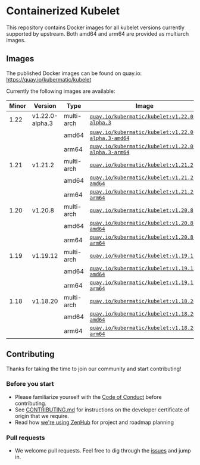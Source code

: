 # Containerized Kubelet

This repository contains Docker images for all kubelet versions currently supported by upstream.
Both amd64 and arm64 are provided as multiarch images.

## Images

The published Docker images can be found on quay.io: https://quay.io/kubermatic/kubelet

Currently the following images are available:

<!-- versions_start -->
| Minor | Version | Type | Image |
| ----- | ------- | ---- | ----- |
| 1.22 | v1.22.0-alpha.3 | multi-arch | [`quay.io/kubermatic/kubelet:v1.22.0-alpha.3`](https://quay.io/kubermatic/kubelet:v1.22.0-alpha.3) |
| | | amd64 | [`quay.io/kubermatic/kubelet:v1.22.0-alpha.3-amd64`](https://quay.io/kubermatic/kubelet:v1.22.0-alpha.3-amd64) |
| | | arm64 | [`quay.io/kubermatic/kubelet:v1.22.0-alpha.3-arm64`](https://quay.io/kubermatic/kubelet:v1.22.0-alpha.3-arm64) |
| 1.21 | v1.21.2 | multi-arch | [`quay.io/kubermatic/kubelet:v1.21.2`](https://quay.io/kubermatic/kubelet:v1.21.2) |
| | | amd64 | [`quay.io/kubermatic/kubelet:v1.21.2-amd64`](https://quay.io/kubermatic/kubelet:v1.21.2-amd64) |
| | | arm64 | [`quay.io/kubermatic/kubelet:v1.21.2-arm64`](https://quay.io/kubermatic/kubelet:v1.21.2-arm64) |
| 1.20 | v1.20.8 | multi-arch | [`quay.io/kubermatic/kubelet:v1.20.8`](https://quay.io/kubermatic/kubelet:v1.20.8) |
| | | amd64 | [`quay.io/kubermatic/kubelet:v1.20.8-amd64`](https://quay.io/kubermatic/kubelet:v1.20.8-amd64) |
| | | arm64 | [`quay.io/kubermatic/kubelet:v1.20.8-arm64`](https://quay.io/kubermatic/kubelet:v1.20.8-arm64) |
| 1.19 | v1.19.12 | multi-arch | [`quay.io/kubermatic/kubelet:v1.19.12`](https://quay.io/kubermatic/kubelet:v1.19.12) |
| | | amd64 | [`quay.io/kubermatic/kubelet:v1.19.12-amd64`](https://quay.io/kubermatic/kubelet:v1.19.12-amd64) |
| | | arm64 | [`quay.io/kubermatic/kubelet:v1.19.12-arm64`](https://quay.io/kubermatic/kubelet:v1.19.12-arm64) |
| 1.18 | v1.18.20 | multi-arch | [`quay.io/kubermatic/kubelet:v1.18.20`](https://quay.io/kubermatic/kubelet:v1.18.20) |
| | | amd64 | [`quay.io/kubermatic/kubelet:v1.18.20-amd64`](https://quay.io/kubermatic/kubelet:v1.18.20-amd64) |
| | | arm64 | [`quay.io/kubermatic/kubelet:v1.18.20-arm64`](https://quay.io/kubermatic/kubelet:v1.18.20-arm64) |


<!-- versions_end -->

## Contributing

Thanks for taking the time to join our community and start contributing!

### Before you start

* Please familiarize yourself with the [Code of Conduct][3] before contributing.
* See [CONTRIBUTING.md][2] for instructions on the developer certificate of origin that we require.
* Read how [we're using ZenHub][13] for project and roadmap planning

### Pull requests

* We welcome pull requests. Feel free to dig through the [issues][1] and jump in.

[1]: https://github.com/kubermatic/kubelet/issues
[2]: https://github.com/kubermatic/kubelet/blob/master/CONTRIBUTING.md
[3]: https://github.com/kubermatic/kubelet/blob/master/CODE_OF_CONDUCT.md

[11]: https://groups.google.com/forum/#!forum/kubermatic-dev
[12]: https://kubermatic.slack.com/messages/kubelet
[13]: https://github.com/kubermatic/kubelet/blob/master/Zenhub.md
[15]: http://slack.kubermatic.io/
